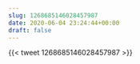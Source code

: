 ```yaml
---
slug: 1268685146028457987
date: 2020-06-04 23:24:44+00:00
draft: false
---
```


{{< tweet 1268685146028457987 >}}
